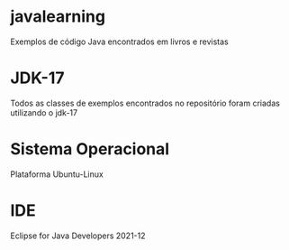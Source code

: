 # javalearning
Exemplos de código Java encontrados em livros e revistas

# JDK-17
Todos as classes de exemplos encontrados no repositório foram criadas utilizando o jdk-17

# Sistema Operacional
Plataforma Ubuntu-Linux 

# IDE
Eclipse for Java Developers 2021-12

